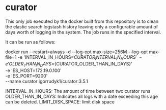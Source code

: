 # curator
This only job executed by the docker built from this repository is to clean the elastic search logstash history leaving only a configurable amount of days worth of logging in the system. The job runs in the specified interval.

It can be run as follows:

docker run --restart=always -d --log-opt max-size=256M --log-opt max-file=1
-e 'INTERVAL_IN_HOURS=${CURATOR_INTERVAL_IN_HOURS}' \ 
-e 'OLDER_THAN_IN_DAYS=${CURATOR_OLDER_THAN_IN_DAYS}' \
-e 'ES_HOST=172.19.0.100' \
-e 'ES_PORT=9200' \
--name curator 
igorrudyk1/curator:3.5.1


INTERVAL_IN_HOURS: The amount of time between two curator runs
OLDER_THAN_IN_DAYS: Indicates all logs with a date exceeding this age can be deleted.
LIMIT_DISK_SPACE: limit disk space
